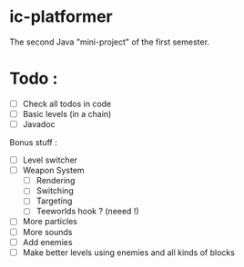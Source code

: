 # ic-platformer

The second Java "mini-project" of the first semester.
 
# Todo :

- [ ] Check all todos in code
- [ ] Basic levels (in a chain)
- [ ] Javadoc

Bonus stuff :

- [ ] Level switcher
- [ ] Weapon System
    - [ ] Rendering
    - [ ] Switching
    - [ ] Targeting
    - [ ] Teeworlds hook ? (neeed !)
- [ ] More particles
- [ ] More sounds
- [ ] Add enemies
- [ ] Make better levels using enemies and all kinds of blocks